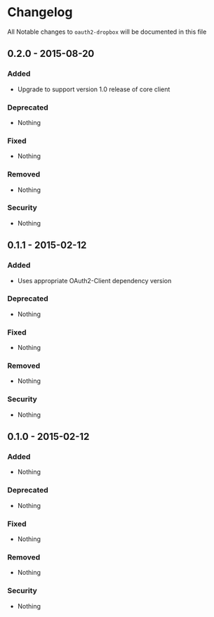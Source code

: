 # Changelog
All Notable changes to `oauth2-dropbox` will be documented in this file

## 0.2.0 - 2015-08-20

### Added
- Upgrade to support version 1.0 release of core client

### Deprecated
- Nothing

### Fixed
- Nothing

### Removed
- Nothing

### Security
- Nothing

## 0.1.1 - 2015-02-12

### Added
- Uses appropriate OAuth2-Client dependency version

### Deprecated
- Nothing

### Fixed
- Nothing

### Removed
- Nothing

### Security
- Nothing

## 0.1.0 - 2015-02-12

### Added
- Nothing

### Deprecated
- Nothing

### Fixed
- Nothing

### Removed
- Nothing

### Security
- Nothing

